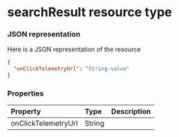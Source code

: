 # searchResult resource type



### JSON representation

Here is a JSON representation of the resource

<!-- {
  "blockType": "resource",
  "optionalProperties": [

  ],
  "@odata.type": "microsoft.graph.searchresult"
}-->

```json
{
  "onClickTelemetryUrl": "String-value"
}

```
### Properties
| Property	   | Type	|Description|
|:---------------|:--------|:----------|
|onClickTelemetryUrl|String||

<!-- uuid: 7b985f1a-e3d9-4a53-962f-8cb3eb5ec020
2015-10-25 14:25:33 UTC -->
<!-- {
  "type": "#page.annotation",
  "description": "searchResult resource",
  "keywords": "",
  "section": "documentation",
  "tocPath": ""
}-->